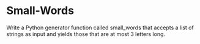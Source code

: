 # Small-Words

Write a Python generator function called small_words that accepts a list of strings as input and yields those that are at most 3 letters long.
